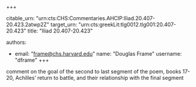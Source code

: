 +++


citable_urn: "urn:cts:CHS:Commentaries.AHCIP:Iliad.20.407-20.423.2atwp2Z"
target_urn: "urn:cts:greekLit:tlg0012.tlg001:20.407-20.423"
title: "Iliad 20.407-20.423"

authors:
- email: "frame@chs.harvard.edu"
  name: "Douglas Frame"
  username: "dframe"
+++

<p>comment on the goal of the second to last segment of the poem, books 17-20, Achilles’ return to battle, and their relationship with the final segment</p>